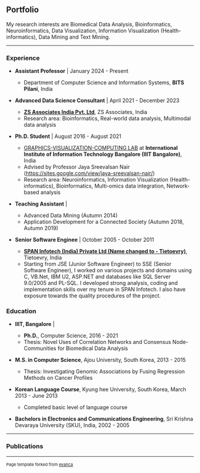 ## Portfolio
My research interests are Biomedical Data Analysis, Bioinformatics, Neuroinformatics, Data Visualization, Information
Visualization (Health-informatics), Data Mining and Text Mining.

---

### Experience
- <b>Assistant Professor</b> | January 2024 - Present
  -  Department of Computer Science and Information Systems, <b>BITS Pilani</b>, India

- <b>Advanced Data Science Consultant</b> | April 2021 - December 2023
  - <b>[ZS Associates India Pvt. Ltd](https://www.zs.com/)</b>, ZS Associates, India
  - Research area: Bioinformatics, Real-world data analysis, Multimodal data analysis

- <b>Ph.D. Student</b> | August 2016 - August 2021
  - [GRAPHICS-VISUALIZATION-COMPUTING LAB](https://www.iiitb.ac.in/GVCL/) at <b>International Institute of Information Technology Bangalore (IIIT Bangalore)</b>, India
  - Advised by Professor Jaya Sreevalsan Nair (https://sites.google.com/view/jaya-sreevalsan-nair/)
  - Research area:  Neuroinformatics, Information Visualization (Health-informatics), Bioinformatics, Multi-omics data integration, Network-based analysis
  
- <b>Teaching Assistant</b> | 
  - Advanced Data Mining (Autumn 2014)
  - Application Development for a Connected Society (Autumn 2018, Autumn 2019)

- <b>Senior Software Enginee</b> | October 2005 - October 2011
  - <b>[SPAN Infotech (India) Private Ltd (Name changed to - Tietoevry)](https://www.evry.com/in/)</b>, Tietoevry, India
  - Starting from JSE (Junior Software Engineer) to SSE (Senior Software Engineer), I worked on various projects and domains using C, VB.Net, IBM U2, ASP.NET and databases like SQL Server 9.0/2005 and PL-SQL. I developed strong analysis, coding and implementation skills over my tenure in SPAN Infotech. I also have exposure towards the quality procedures of the project.

### Education
- <b>IIIT, Bangalore</b> |  
  - <b>Ph.D.</b>, Computer Science, 2016 - 2021
  - Thesis: Novel Uses of Correlation Networks and Consensus Node-Communities for Biomedical Data Analysis 
    
- <b>M.S. in Computer Science</b>, Ajou University, South Korea, 2013 - 2015
  - Thesis: Investigating Genomic Associations by Fusing Regression Methods on Cancer Profiles
   
- <b>Korean Language Course</b>, Kyung hee University, South Korea, March 2013 - June 2013
   - Completed basic level of language course

- <b>Bachelors in Electronics and Communications  Engineering</b>, Sri Krishna Devaraya University (SKU), India, 2002 - 2005

---

### Publications




---
<p style="font-size:11px">Page template forked from <a href="https://github.com/evanca/quick-portfolio">evanca</a></p>
<!-- Remove above link if you don't want to attibute -->
